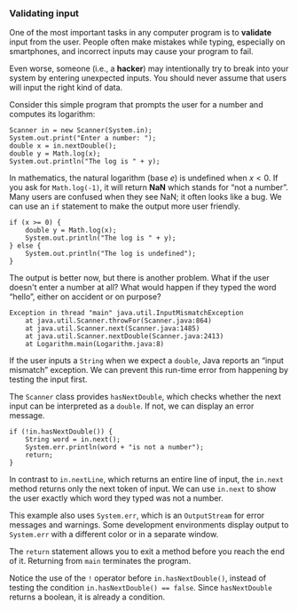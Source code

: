 ###  Validating input



One of the most important tasks in any computer program is to **validate** input from the user.
People often make mistakes while typing, especially on smartphones, and incorrect inputs may cause your program to fail.

Even worse, someone (i.e., a **hacker**) may intentionally try to break into your system by entering unexpected inputs.
You should never assume that users will input the right kind of data.

Consider this simple program that prompts the user for a number and computes its logarithm:

```code
Scanner in = new Scanner(System.in);
System.out.print("Enter a number: ");
double x = in.nextDouble();
double y = Math.log(x);
System.out.println("The log is " + y);
```

In mathematics, the natural logarithm (base $e$) is undefined when $x < 0$.
If you ask for `Math.log(-1)`, it will return **NaN** which stands for “not a number”.
Many users are confused when they see NaN; it often looks like a bug.
We can use an `if` statement to make the output more user friendly.

```code
if (x >= 0) {
    double y = Math.log(x);
    System.out.println("The log is " + y);
} else {
    System.out.println("The log is undefined");
}
```

The output is better now, but there is another problem.
What if the user doesn't enter a number at all?
What would happen if they typed the word “hello”, either on accident or on purpose?



```code
Exception in thread "main" java.util.InputMismatchException
    at java.util.Scanner.throwFor(Scanner.java:864)
    at java.util.Scanner.next(Scanner.java:1485)
    at java.util.Scanner.nextDouble(Scanner.java:2413)
    at Logarithm.main(Logarithm.java:8)
```



If the user inputs a `String` when we expect a `double`, Java reports an “input mismatch” exception.
We can prevent this run-time error from happening by testing the input first.

The `Scanner` class provides `hasNextDouble`, which checks whether the next input can be interpreted as a `double`.
If not, we can display an error message.

```code
if (!in.hasNextDouble()) {
    String word = in.next();
    System.err.println(word + "is not a number");
    return;
}
```


In contrast to `in.nextLine`, which returns an entire line of input, the `in.next` method returns only the next token of input.
We can use `in.next` to show the user exactly which word they typed was not a number.


This example also uses `System.err`, which is an `OutputStream` for error messages and warnings.
Some development environments display output to `System.err` with a different color or in a separate window.


The `return` statement allows you to exit a method before you reach the end of it.
Returning from `main` terminates the program.

Notice the use of the `!` operator before `in.hasNextDouble()`, instead of testing the condition `in.hasNextDouble() == false`.
Since `hasNextDouble` returns a boolean, it is already a condition.